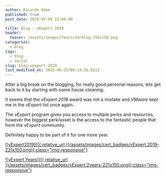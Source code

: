 ```yaml
---
author: Ricardo Adao
published: true
post_date: 2019-05-08 23:00:00

title: Blog - vExpert 2019
header:
  teaser: /assets/images/featured/blog-150x150.png
categories:
  - blog
tags:
  - blog
  - social
slug: blog-vexpert-2019
last_modified_at: 2023-06-21T08:14:36.021Z
---
```

After a big break on the blogging, for really good personal reasons, lets get back to it by starting with some _house cleaning_.

It seems that the _vExpert 2018_ award was not a mistake and _VMware_ kept me in the _vExpert_ list once again.

The _vExpert_ program gives you access to multiple perks and resources, however the biggest perk/asset is the access to the fantastic people that form the _vExpert_ community.

Definitely happy to be part of it for one more year.

[![vExpert2019]({{ relative_url }}/assets/images/cert_badges/vExpert.2019-221x150.png){:class="img-responsive"}](https://vexpert.vmware.com/directory/2766)

[![vExpert Years]({{ relative_url }}/assets/images/cert_badges/vExpert.2years-221x150.png){:class="img-responsive"}](https://vexpert.vmware.com/directory/2766)
